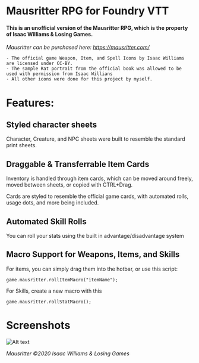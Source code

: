 # Mausritter RPG for Foundry VTT
#### This is an unofficial version of the Mausritter RPG, which is the property of Isaac Williams & Losing Games.

*Mausritter can be purchased here: https://mausritter.com/*
```
- The official game Weapon, Item, and Spell Icons by Isaac Williams are licensed under CC-BY.
- The sample Rat portrait from the official book was allowed to be used with permission from Isaac Willians
- All other icons were done for this project by myself.
```
# Features:
## Styled character sheets
Character, Creature, and NPC sheets were built to resemble the standard print sheets.


## Draggable & Transferrable Item Cards
Inventory is handled through item cards, which can be moved around freely, moved between sheets, or copied with CTRL+Drag.

Cards are styled to resemble the official game cards, with automated rolls, usage dots, and more being included.


## Automated Skill Rolls
You can roll your stats using the built in advantage/disadvantage system


## Macro Support for Weapons, Items, and Skills
For items, you can simply drag them into the hotbar, or use this script:

```
game.mausritter.rollItemMacro("itemName");
```
For Skills, create a new macro with this
```
game.mausritter.rollStatMacro();
```

# Screenshots
![Alt text](https://i.imgur.com/4PYBj8X.jpg "Game Example")

_Mausritter ©2020 Isaac Williams & Losing Games_
